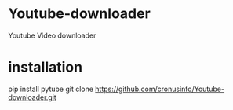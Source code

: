 # Youtube-downloader
Youtube Video downloader 

# installation
pip install pytube
git clone https://github.com/cronusinfo/Youtube-downloader.git
